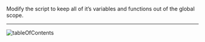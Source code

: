 Modify the script to keep all of it’s variables and functions out of the global scope.

---

![tableOfContents](https://user-images.githubusercontent.com/44428775/99188340-bfe69900-275b-11eb-9273-dd3b6c137da5.gif)